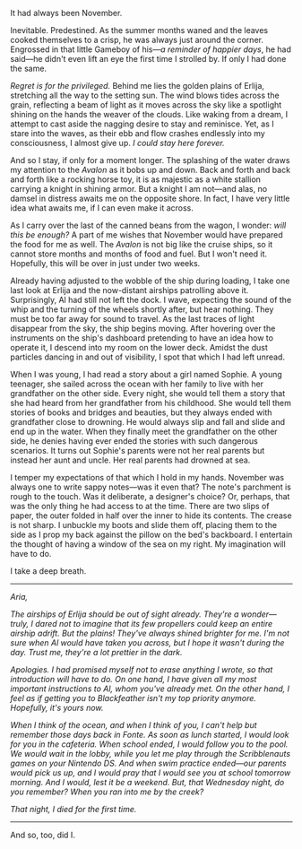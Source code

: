 It had always been November.

Inevitable. Predestined. As the summer months waned and the leaves cooked themselves to a crisp, he was always just around the corner. Engrossed in that little Gameboy of his—*a reminder of happier days*, he had said—he didn't even lift an eye the first time I strolled by. If only I had done the same.

*Regret is for the privileged.* Behind me lies the golden plains of Erlija, stretching all the way to the setting sun. The wind blows tides across the grain, reflecting a beam of light as it moves across the sky like a spotlight shining on the hands the weaver of the clouds. Like waking from a dream, I attempt to cast aside the nagging desire to stay and reminisce. Yet, as I stare into the waves, as their ebb and flow crashes endlessly into my consciousness, I almost give up. *I could stay here forever.*

And so I stay, if only for a moment longer. The splashing of the water draws my attention to the *Avalon* as it bobs up and down. Back and forth and back and forth like a rocking horse toy, it is as majestic as a white stallion carrying a knight in shining armor. But a knight I am not—and alas, no damsel in distress awaits me on the opposite shore. In fact, I have very little idea what awaits me, if I can even make it across.

As I carry over the last of the canned beans from the wagon, I wonder: *will this be enough?* A part of me wishes that November would have prepared the food for me as well. The *Avalon* is not big like the cruise ships, so it cannot store months and months of food and fuel. But I won't need it. Hopefully, this will be over in just under two weeks.

Already having adjusted to the wobble of the ship during loading, I take one last look at Erlija and the now-distant airships patrolling above it. Surprisingly, Al had still not left the dock. I wave, expecting the sound of the whip and the turning of the wheels shortly after, but hear nothing. They must be too far away for sound to travel. As the last traces of light disappear from the sky, the ship begins moving. After hovering over the instruments on the ship's dashboard pretending to have an idea how to operate it, I descend into my room on the lower deck. Amidst the dust particles dancing in and out of visibility, I spot that which I had left unread.

When I was young, I had read a story about a girl named Sophie. A young teenager, she sailed across the ocean with her family to live with her grandfather on the other side. Every night, she would tell them a story that she had heard from her grandfather from his childhood. She would tell them stories of books and bridges and beauties, but they always ended with grandfather close to drowning. He would always slip and fall and slide and end up in the water. When they finally meet the grandfather on the other side, he denies having ever ended the stories with such dangerous scenarios. It turns out Sophie's parents were not her real parents but instead her aunt and uncle. Her real parents had drowned at sea.

I temper my expectations of that which I hold in my hands. November was always one to write sappy notes—was it even that? The note's parchment is rough to the touch. Was it deliberate, a designer's choice? Or, perhaps, that was the only thing he had access to at the time. There are two slips of paper, the outer folded in half over the inner to hide its contents. The crease is not sharp. I unbuckle my boots and slide them off, placing them to the side as I prop my back against the pillow on the bed's backboard. I entertain the thought of having a window of the sea on my right. My imagination will have to do.

I take a deep breath.

---

*Aria,*

*The airships of Erlija should be out of sight already. They're a wonder—truly, I dared not to imagine that its few propellers could keep an entire airship adrift. But the plains! They've always shined brighter for me. I'm not sure when Al would have taken you across, but I hope it wasn't during the day. Trust me, they're a lot prettier in the dark.*

*Apologies. I had promised myself not to erase anything I wrote, so that introduction will have to do. On one hand, I have given all my most important instructions to Al, whom you've already met. On the other hand, I feel as if getting you to Blackfeather isn't my top priority anymore. Hopefully, it's yours now.*

*When I think of the ocean, and when I think of you, I can't help but remember those days back in Fonte. As soon as lunch started, I would look for you in the cafeteria. When school ended, I would follow you to the pool. We would wait in the lobby, while you let me play through the Scribblenauts games on your Nintendo DS. And when swim practice ended—our parents would pick us up, and I would pray that I would see you at school tomorrow morning. And I would, lest it be a weekend. But, that Wednesday night, do you remember? When you ran into me by the creek?*

*That night, I died for the first time.*

---

And so, too, did I.

